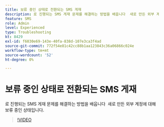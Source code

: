 ```yaml
---
title: 보류 중인 상태로 전환되는 SMS 게재
description: 로 진행되는 SMS 게재 문제를 해결하는 방법을 배웁니다  새로 만든 외부 계정에 대해 보류 중인 상태입니다.
feature: SMS
role: Admin
level: Experienced
type: Troubleshooting
kt: 8429
exl-id: f6030e69-143e-40fa-838d-107e3ca3f4ad
source-git-commit: 772f54e81c42cc88b1aa123843c36a06866c024e
workflow-type: tm+mt
source-wordcount: '52'
ht-degree: 0%

---
```


# 보류 중인 상태로 전환되는 SMS 게재

로 진행되는 SMS 게재 문제를 해결하는 방법을 배웁니다  새로 만든 외부 계정에 대해 보류 중인 상태입니다.

>[!VIDEO](https://video.tv.adobe.com/v/335986?quality=12)
